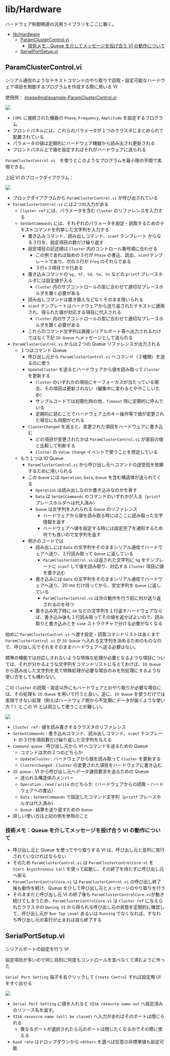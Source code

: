 lib/Hardware
==

ハードウェア制御関連の汎用ライブラリをここに置く。

- [lib/Hardware](#libhardware)
  - [ParamClusterControl.vi](#paramclustercontrolvi)
    - [技術メモ：Queue を介してメッセージを投げ合う VI の動作について](#技術メモqueue-を介してメッセージを投げ合う-vi-の動作について)
  - [SerialPortSetup.vi](#serialportsetupvi)

ParamClusterControl.vi
--

シリアル通信のようなテキストコマンドのやり取りで読取・設定可能なハードウェア項目を制御するプログラムを作成する際に用いる VI

使用例： [image4md/example-ParamClusterControl.vi](image4md/example-ParamClusterControl.vi)

![](image4md/example-ParamClusterControl.png)

- `COM1` に接続された機器の `Phase`, `Frequency`, `Amplitude` を設定するプログラム
- フロントパネルには、これらのパラメータが１つのクラスタにまとめられて配置されている
- パラメータの値は定期的にハードウェア機器から読み出され更新される
- フロントパネル上で値を設定すればそれがハードウェアに送られる

`ParamClusterControl.vi`　を使うとこのようなプログラムを最小限の手間で実現できる。

上記 VI のブロックダイアグラム：

![](image4md/example-ParamClusterControl2.png)

- ブロックダイアグラムから `ParamClusterControl.vi` が呼び出されている
- `ParamClusterControl.vi` には２つの入力がある
  - `Cluster ref` には、パラメータを含む `Cluster` のリファレンスを入力する
  - `SetGetCommands` には、それぞれのパラメータを設定・読取するためのテキストコマンドを列挙した文字列を入力する
    - 書き込みコマンド、読み出しコマンド、`scanf` テンプレート からなる３行を、設定項目の数だけ繰り返す
    - 設定項目の記述順は `Cluster` 内のコントロール番号順に合わせる
      - この例であれば始めの３行が `Phase` の書込、読出、`scanf`テンプレートであり、次の３行が `Freq` のそれらである
      - ３行×３項目で９行ある
    - 書き込みコマンドの `%g, %f, %d, %x, %s` などの `printf` プレースホルダには設定値が入る
      - `Cluster` 内のサブコントロールの型に合わせて適切なプレースホルダを置く必要がある
    - 読み出しコマンドは置き換えなどなくそのまま用いられる
    - `scanf` テンプレートはハードウェアから送り返されたテキストに適用され、得られた値が対応する項目に代入される
      - `Cluster` 内のサブコントロールの型に合わせて適切なプレースホルダを置く必要がある
    - これらのコマンド文字列は直接シリアルポート等へ出力されるわけではなく下記 `IO Queue` へメッセージとして送られる
- `ParamClusterControl.vi` からは２つの Queue リファレンスが出力される
  - １つはコマンド Queue
    - 呼び出し元から `ParamClusterControl.vi` へコマンド（２種類）を送るのに使う
    - `UpdateCluster` を送るとハードウェアから値を読み取って `Cluster` を更新する
      - `Cluster` のいずれかの項目にキーフォーカスが当たっている場合、その項目は更新されない（編集中に変わるとややこしいため）
      - サンプルコードでは初期化時の他、`Timeout` 時に定期的に呼んでいる
      - 定期的に読むことでハードウェア上のキー操作等で値が変更された場合にも同期がとれる
    - `ClusterChanged` を送ると、変更された項目をハードウェアに書き込む
      - どの項目が変更されたかは `ParamClusterControl.vi` が直前の値と比較して判断する
      - `Cluster` の `Value Change` イベントで使うことを想定している
  - もう１つは IO Queue
    - `ParamClusterControl.vi` から呼び出し元へコマンドの送受信を依頼するために用いられる
    - この `Queue` には `Operation`, `Data`, `Queue` を含む構造体が送られてくる
      - `Operation` は読み出しなのか書き込みなのかを表す
      - `Data` は `SetGetCommands` のコマンドのいずれかが入る（`printf` プレースホルダへは代入済み）
      - `Queue` は文字列を入れられる `Queue` のリファレンス
        - ハードウェアから値を読み取る時にはここに読み取った文字情報を返す
        - ハードウェアへ値を設定する時には設定完了を通知するため何でも良いので文字列を返す
    - 例示のコードでは
      - 読み出しには `Data` の文字列をそのままシリアル通信でハードウェアへ送り、１行読み取って `Queue` に返している
        - `ParamClusterControl.vi` は返された文字列に `%g` をテンプレートに `scanf` して値を読み取り、対応する `Cluster` 項目に値を書き込む
      - 書き込みには `Data` の文字列をそのままシリアル通信でハードウェアへ送り、20 ms だけ待ってから、空文字列を `Queue` に返している
        - `ParamClusterControl.vi` は次の動作を行う前に何か送り返されるのを待つ
      - 書き込み完了時に `ok` などの文字列を１行返すハードウェアならば、書き込み後も１行読み取ってその値を返せばよいので、読み取りと書き込みとを `case` ストラクチャで分ける必要がなくなる

始めに `ParamClusterControl.vi` へ渡す設定・読取コマンドリストはあくまで `ParamClusterControl.vi` が `IO Queue` へ入れる文字列を決めるためのものなので、呼び出し元でそれをそのままハードウェアへ送る必要はない。

標準の機能では対応しきれないような特殊な処理が必要となるような項目については、それが分かるような文字列をコマンドリストに与えておけば、`IO Queue` から読み出した文字列を見て特殊処理が必要な場合のみを別処理にするような使い方をしても構わない。

この `Cluster` の読取・設定以外にもハードウェアとのやり取りが必要な場合には、その処理も `IO Queue` を用いて行うと良い。逆に、`IO Queue` を使うだけでは実現できない処理（例えばハードウェア側から不定期にデータが届くような使い方？）とこの VI とは両立して使うことが難しい。

![](image4md/pins-ParamClusterControl.png)

- `Cluster ref` : 値を読み書きするクラスタのリファレンス
- `SetGetCommands` : 書き込みコマンド、読み出しコマンド、`scanf` テンプレート の３行を項目数だけ繰り返した文字列を与える
- `Command queue` : 呼び出し元から VI へコマンドを送るための Queue
  - コマンドは次の２つのどちらか
  - `UpdateCluster` : ハードウェアから値を読み取って `Cluster` を更新する
  - `ClusterChanged` : `Cluster` の変更された項目をハードウェアに書き込む
- `IO queue` : VI から呼び出し元へデータ通信要求を送るための Queue
  - 送られる構造体のメンバー
  - `Operation` : `read` / `write` のどちらか（ハードウェアからの読取・ハードウェアへの書込）
  - `Data` : `SetGetCommands` で指定したコマンド文字列（`printf` プレースホルダは代入済み）
  - `Queue` : 結果を送り返すための `Queue`
- 詳しい使い方は上記の例を参照のこと

### 技術メモ：Queue を介してメッセージを投げ合う VI の動作について

- 呼び出し元と Queue を使ってやり取りする VI は、呼び出し元と並列に実行されていなければならない
- そのため `ParamClusterControl.vi` は `ParamClusterControlCore.vi` を `Start Asynchronous Call` を使って起動し、その終了を待たずに呼び出し元へ戻る
- `ParamClusterControlCore.vi` は `ParamClusterControl.vi` の呼び出し終了後も動作を続け、Queue を介して呼び出し元とメッセージのやり取りを行う
- そのままだと呼び出し元 VI の終了後も `ParamClusterControlCore.vi`が動き続けてしまうため、`ParamClusterControlCore.vi` は `Cluster ref` に与えられたクラスタの `Owning VI` から得られる呼び出し元の状態を定期的に確認して、呼び出し元が `Run Top Level` あるいは `Running` でなくなれば、すなわち呼び出し元の実行が止まれば自ら終了する

SerialPortSetup.vi
--

シリアルポートの設定を行う VI

設定項目が多いので同じ目的に何度もコントロールを並べなくて済むように作った

`Serial Port Setting` 端子を右クリックして `Create Control` すれば設定用 UI をすぐ出せる

![](image4md/pins-SerialPortSetup.png)

- `Serial Port Setting` に値を入れると `VISA resource name out` へ設定済みのリソース名を返す。
- `VISA resource name (will be closed)` へ入力があればそのポートは閉じられる
  - 異なるポートが選択されたら元のポートは閉じたくなるのでその際に使える
- `baud rate` はドロップダウンから `<Other>` を選べば任意の非標準値も設定可能
